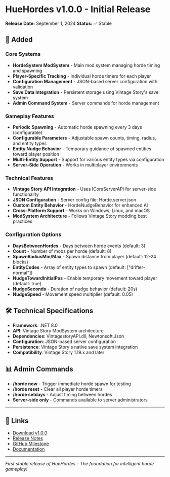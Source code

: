 # HueHordes v1.0.0 - Initial Release

**Release Date:** September 1, 2024
**Status:** ✅ Stable

## 🎉 Added

### Core Systems
- **HordeSystem ModSystem** - Main mod system managing horde timing and spawning
- **Player-Specific Tracking** - Individual horde timers for each player
- **Configuration Management** - JSON-based server configuration with validation
- **Save Data Integration** - Persistent storage using Vintage Story's save system
- **Admin Command System** - Server commands for horde management

### Gameplay Features
- **Periodic Spawning** - Automatic horde spawning every 3 days (configurable)
- **Configurable Parameters** - Adjustable spawn counts, timing, radius, and entity types
- **Entity Nudge Behavior** - Temporary guidance of spawned entities toward player position
- **Multi-Entity Support** - Support for various entity types via configuration
- **Server-Side Operation** - Works in multiplayer environments

### Technical Features
- **Vintage Story API Integration** - Uses ICoreServerAPI for server-side functionality
- **JSON Configuration** - Server config file: Horde.server.json
- **Custom Entity Behavior** - HordeNudgeBehavior for enhanced AI
- **Cross-Platform Support** - Works on Windows, Linux, and macOS
- **ModSystem Architecture** - Follows Vintage Story modding best practices

### Configuration Options
- **DaysBetweenHordes** - Days between horde events (default: 3)
- **Count** - Number of mobs per horde (default: 8)
- **SpawnRadiusMin/Max** - Spawn distance from player (default: 12-24 blocks)
- **EntityCodes** - Array of entity types to spawn (default: ["drifter-normal"])
- **NudgeTowardInitialPos** - Enable temporary movement toward player (default: true)
- **NudgeSeconds** - Duration of nudge behavior (default: 20s)
- **NudgeSpeed** - Movement speed multiplier (default: 0.05)

## 🛠️ Technical Specifications

- **Framework**: .NET 8.0
- **API**: Vintage Story ModSystem architecture
- **Dependencies**: VintagestoryAPI.dll, Newtonsoft.Json
- **Configuration**: JSON-based server configuration
- **Persistence**: Vintage Story's native save system integration
- **Compatibility**: Vintage Story 1.19.x and later

## 📊 Admin Commands

- **/horde now** - Trigger immediate horde spawn for testing
- **/horde reset** - Clear all player horde timers
- **/horde setdays <n>** - Adjust timing between hordes
- **Server-side only** - Commands available to server administrators

---

## 🔗 Links

- [Download v1.0.0](https://github.com/HueByte/HueHordes/releases/tag/HueHordes-v1.0.0)
- [Release Notes](../release-notes/v1.0.0-release.md)
- [GitHub Milestone](https://github.com/HueByte/HueHordes/milestone/1?closed=1)
- [Documentation](../index.md)

---

*First stable release of HueHordes - The foundation for intelligent horde gameplay!*